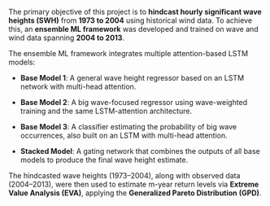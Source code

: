 The primary objective of this project is to **hindcast hourly significant wave heights (SWH)** from **1973 to 2004** using historical wind data. To achieve this, an **ensemble ML framework** was developed and trained on wave and wind data spanning **2004 to 2013**.

The ensemble ML framework integrates multiple attention-based LSTM models:

- **Base Model 1**: A general wave height regressor based on an LSTM network with multi-head attention.

- **Base Model 2**: A big wave-focused regressor using wave-weighted training and the same LSTM-attention architecture.

- **Base Model 3**: A classifier estimating the probability of big wave occurrences, also built on an LSTM with multi-head attention.

- **Stacked Model**: A gating network that combines the outputs of all base models to produce the final wave height estimate.

The hindcasted wave heights (1973–2004), along with observed data (2004–2013), were then used to estimate m-year return levels via **Extreme Value Analysis (EVA)**, applying the **Generalized Pareto Distribution (GPD)**.
